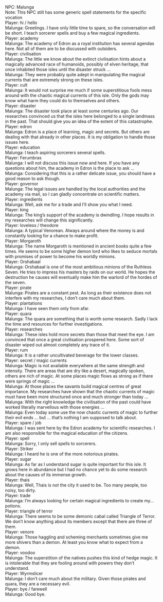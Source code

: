 NPC: Malunga  
Note: This NPC still has some generic spell statements for the specific vocation  
Player: hi / hello  
Malunga: Greetings. I have only little time to spare, so the conversation will be short. I teach sorcerer spells and buy a few magical ingredients.  
Player: academy  
Malunga: The academy of Edron as a royal institution has several agendas here. Not all of them are to be discussed with outsiders.  
Player: civilisation  
Malunga: The little we know about the extinct civilisation hints about a magically advanced race of humanoids, possibly of elven heritage, that once inhabited those isles until the disaster struck …  
Malunga: They were probably quite adept in manipulating the magical currents that are extremely strong on these isles.  
Player: cult  
Malunga: It would not surprise me much if some superstitious fools mess around with the chaotic magical currents of this isle. Only the gods may know what harm they could do to themselves and others.  
Player: disaster  
Malunga: The disaster took place at least some centuries ago. Our researches convinced us that the isles here belonged to a single landmass in the past. That should give you an idea of the extent of this catastrophe.  
Player: edron  
Malunga: Edron is a place of learning, magic and secrets. But others are dealing with that already in other places. It is my obligation to handle those issues here.  
Player: education  
Malunga: I teach aspiring sorcerers several spells.  
Player: Ferumbras  
Malunga: I will not discuss this issue now and here. If you have any questions about him, the academy in Edron is the place to ask …  
Malunga: Considering that this is a rather delicate issue, you should have a good reason to ask though.  
Player: governor  
Malunga: The legal issues are handled by the local authorities and the academy via mail, so I can gladly concentrate on scientific matters.  
Player: ingredients  
Malunga: Well, ask me for a trade and I’ll show you what I need.  
Player: king  
Malunga: The king’s support of the academy is dwindling. I hope results in my researches will change this significantly.  
Player: loveless / theodore  
Malunga: A typical Venorean. Always around where the money is and constantly looking for a chance to make profit.  
Player: Morgaroth  
Malunga: The name Morgaroth is mentioned in ancient books quite a few times. He seems to be some higher demon lord who likes to seduce mortals with promises of power to become his worldly minions.  
Player: Orshabaal  
Malunga: Orshabaal is one of the most ambitious minions of the Ruthless Seven. He tries to impress his masters by raids on our world. He hopes the destruction he causes will eventually make him the warlord of the hordes of the seven.  
Player: pirate  
Malunga: Pirates are a constant pest. As long as their existence does not interfere with my researches, I don’t care much about them.  
Player: plantations  
Malunga: I have seen them only from afar.  
Player: quara  
Malunga: The quara are something that is worth some research. Sadly I lack the time and resources for further investigations.  
Player: researches  
Malunga: These isles hold more secrets than those that meet the eye. I am convinced that once a great civilisation prospered here. Some sort of disaster wiped out almost completely any trace of it.  
Player: rum  
Malunga: It is a rather uncultivated beverage for the lower classes.  
Player: secret / magic currents  
Malunga: Magic is not available everywhere at the same strength and intensity. There are areas that are dry like a desert, magically spoken, others are rich of magic. At some places magic flows as strong as if there were springs of magic …  
Malunga: At those places the savants build magical centres of great importance. My researches have shown that the chaotic currents of magic must have been more structured once and much stronger than today …  
Malunga: With the right knowledge the civilisation of the past could have worked literally marvellous with those energies …  
Malunga: Even today some use the now chaotic currents of magic to further their evil ends … but … that’s nothing I am supposed to talk about.  
Player: spare / job  
Malunga: I was sent here by the Edron academy for scientific researches. I am also responsible for the magical education of the citizens.  
Player: spell  
Malunga: Sorry, I only sell spells to sorcerers.  
Player: Striker  
Malunga: I heard he is one of the more notorious pirates.  
Player: sugar  
Malunga: As far as I understand sugar is quite important for this isle. It grows here in abundance but I had no chance yet to do some research about the causes of its immense growth.  
Player: thais  
Malunga: Well, Thais is not the city it used to be. Too many people, too noisy, too dirty.  
Player: trade  
Malunga: I’m always looking for certain magical ingredients to create my… potions.  
Player: triangle of terror  
Malunga: There seems to be some demonic cabal called Triangle of Terror. We don’t know anything about its members except that there are three of them.  
Player: venore  
Malunga: Those haggling and scheming merchants sometimes give me more shivers than a demon. At least you know what to expect from a demon.  
Player: voodoo  
Malunga: The superstition of the natives pushes this kind of hedge magic. It is intolerable that they are fooling around with powers they don’t understand.  
Player: Wyrmslicer  
Malunga: I don’t care much about the military. Given those pirates and quara, they are a necessary evil.  
Player: bye / farewell  
Malunga: Good bye.  
